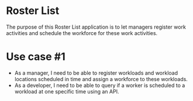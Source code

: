 # Roster List
The purpose of this Roster List application is to let managers register work activities and schedule the workforce for these work activities.

# Use case #1
- As a manager, I need to be able to register workloads and workload locations scheduled in time and assign a workforce to these workloads.
- As a developer, I need to be able to query if a worker is scheduled to a workload at one specific time using an API.
